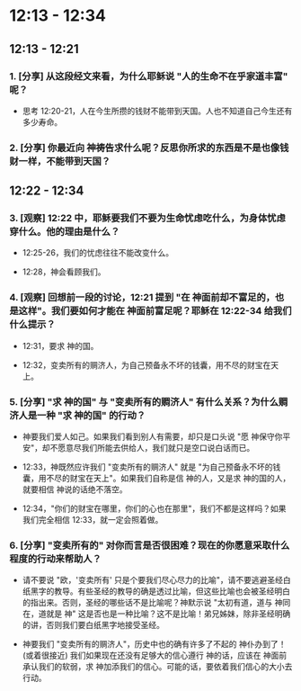 # 12:13 - 12:34 

## 12:13 - 12:21 

### 1. [分享] 从这段经文来看，为什么耶稣说 "人的生命不在乎家道丰富" 呢？

* 思考 12:20-21，人在今生所攒的钱财不能带到天国。人也不知道自己今生还有多少寿命。

### 2. [分享] 你最近向 神祷告求什么呢？反思你所求的东西是不是也像钱财一样，不能带到天国？

## 12:22 - 12:34 

### 3. [观察] 12:22 中，耶稣要我们不要为生命忧虑吃什么，为身体忧虑穿什么。他的理由是什么？

* 12:25-26，我们的忧虑往往不能改变什么。

* 12:28，神会看顾我们。

### 4. [观察] 回想前一段的讨论，12:21 提到 "在 神面前却不富足的，也是这样"。我们要如何才能在 神面前富足呢？耶稣在 12:22-34 给我们什么提示？

* 12:31，要求 神的国。

* 12:32，变卖所有的赒济人，为自己预备永不坏的钱囊，用不尽的财宝在天上。

### 5. [分享] "求 神的国" 与 "变卖所有的赒济人" 有什么关系？为什么赒济人是一种 "求 神的国" 的行动？

* 神要我们爱人如己。如果我们看到别人有需要，却只是口头说 "愿 神保守你平安"，却不愿意尽我们所能去供给人，我们就只是空口说白话而已。

* 12:33，神既然应许我们 "变卖所有的赒济人" 就是 "为自己预备永不坏的钱囊，用不尽的财宝在天上"。如果我们自称是信 神的人，又是求 神的国的人，就要相信 神说的话绝不落空。

* 12:34，"你们的财宝在哪里，你们的心也在那里"，我们不都是这样吗？如果我们完全相信 12:33，就一定会照着做。

### 6. [分享] "变卖所有的" 对你而言是否很困难？现在的你愿意采取什么程度的行动来帮助人？

* 请不要说 "欧，'变卖所有' 只是个要我们尽心尽力的比喻"，请不要逃避圣经白纸黑字的教导。有些圣经的教导的确是透过比喻，但这些比喻也会被圣经明白的指出来。否则，圣经的哪些话不是比喻呢？神默示说 "太初有道，道与 神同在，道就是 神" 这是否也是一种比喻？这不是比喻！弟兄姊妹，除非圣经明确的讲，否则我们要白纸黑字地接受圣经。

* 神要我们 "变卖所有的赒济人"，历史中也的确有许多了不起的 神仆办到了！(或着很接近) 我们如果现在还没有足够大的信心遵行 神的话，应该在 神面前承认我们的软弱，求 神加添我们的信心。可能的话，要依着我们信心的大小去行动。
